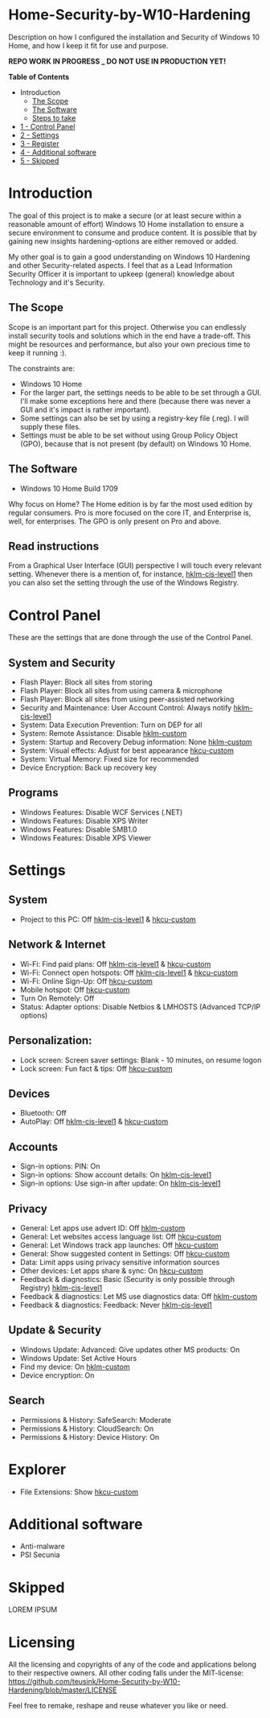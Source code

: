 # Home-Security-by-W10-Hardening
Description on how I configured the installation and Security of Windows 10 Home, and how I keep it fit for use and purpose.

**REPO WORK IN PROGRESS _ DO NOT USE IN PRODUCTION YET!**

**Table of Contents**
- Introduction
  - [The Scope](#the-scope)
  - [The Software](#the-software)
  - [Steps to take](#steps-to-take)
- [1 - Control Panel](#control-panel)
- [2 - Settings](#settings)
- [3 - Register](#register)
- [4 - Additional software](#additional-software)
- [5 - Skipped](#skipped)

# Introduction
The goal of this project is to make a secure (or at least secure within a reasonable amount of effort) Windows 10 Home installation to ensure a secure environment to consume and produce content. It is possible that by gaining new insights hardening-options are either removed or added.

My other goal is to gain a good understanding on Windows 10 Hardening and other Security-related aspects. I feel that as a Lead Information Security Officer it is important to upkeep (general) knowledge about Technology and it's Security.

## The Scope
Scope is an important part for this project. Otherwise you can endlessly install security tools and solutions which in the end have a trade-off. This might be resources and performance, but also your own precious time to keep it running :).

The constraints are:
- Windows 10 Home
- For the larger part, the settings needs to be able to be set through a GUI. I'll make some exceptions here and there (because there was never a GUI and it's impact is rather important).
- Some settings can also be set by using a registry-key file (.reg). I will supply these files.
- Settings must be able to be set without using Group Policy Object (GPO), because that is not present (by default) on Windows 10 Home.

## The Software
- Windows 10 Home Build 1709

Why focus on Home? The Home edition is by far the most used edition by regular consumers. Pro is more focused on the core IT, and Enterprise is, well, for enterprises. The GPO is only present on Pro and above.

## Read instructions

From a Graphical User Interface (GUI) perspective I will touch every relevant setting. Whenever there is a mention of, for instance, [hklm-cis-level1](https://github.com/teusink/Home-Security-by-W10-Hardening/blob/master/registry/hklm-cis-level1.reg) then you can also set the setting through the use of the Windows Registry.

# Control Panel

These are the settings that are done through the use of the Control Panel.

## System and Security
- Flash Player: Block all sites from storing
- Flash Player: Block all sites from using camera & microphone
- Flash Player: Block all sites from using peer-assisted networking
- Security and Maintenance: User Account Control: Always notify [hklm-cis-level1](https://github.com/teusink/Home-Security-by-W10-Hardening/blob/master/registry/hklm-cis-level1.reg)
- System: Data Execution Prevention: Turn on DEP for all
- System: Remote Assistance: Disable [hklm-custom](https://github.com/teusink/Home-Security-by-W10-Hardening/blob/master/registry/hklm-custom.reg)
- System: Startup and Recovery Debug information: None [hklm-custom](https://github.com/teusink/Home-Security-by-W10-Hardening/blob/master/registry/hklm-custom.reg)
- System: Visual effects: Adjust for best appearance [hkcu-custom](https://github.com/teusink/Home-Security-by-W10-Hardening/blob/master/registry/hkcu-custom.reg)
- System: Virtual Memory: Fixed size for recommended
- Device Encryption: Back up recovery key

## Programs
- Windows Features: Disable WCF Services (.NET)
- Windows Features: Disable XPS Writer
- Windows Features: Disable SMB1.0
- Windows Features: Disable XPS Viewer

# Settings

## System
- Project to this PC: Off [hklm-cis-level1](https://github.com/teusink/Home-Security-by-W10-Hardening/blob/master/registry/hklm-cis-level1.reg) & [hkcu-custom](https://github.com/teusink/Home-Security-by-W10-Hardening/blob/master/registry/hkcu-custom.reg)

## Network & Internet
- Wi-Fi: Find paid plans: Off [hklm-cis-level1](https://github.com/teusink/Home-Security-by-W10-Hardening/blob/master/registry/hklm-cis-level1.reg) & [hkcu-custom](https://github.com/teusink/Home-Security-by-W10-Hardening/blob/master/registry/hkcu-custom.reg)
- Wi-Fi: Connect open hotspots: Off [hklm-cis-level1](https://github.com/teusink/Home-Security-by-W10-Hardening/blob/master/registry/hklm-cis-level1.reg) & [hkcu-custom](https://github.com/teusink/Home-Security-by-W10-Hardening/blob/master/registry/hkcu-custom.reg)
- Wi-Fi: Online Sign-Up: Off [hkcu-custom](https://github.com/teusink/Home-Security-by-W10-Hardening/blob/master/registry/hkcu-custom.reg)
- Mobile hotspot: Off [hkcu-custom](https://github.com/teusink/Home-Security-by-W10-Hardening/blob/master/registry/hkcu-custom.reg)
- Turn On Remotely: Off
- Status: Adapter options: Disable Netbios & LMHOSTS (Advanced TCP/IP options)

## Personalization:
- Lock screen: Screen saver settings: Blank - 10 minutes, on resume logon
- Lock screen: Fun fact & tips: Off [hkcu-custom](https://github.com/teusink/Home-Security-by-W10-Hardening/blob/master/registry/hkcu-custom.reg)

## Devices
- Bluetooth: Off
- AutoPlay: Off [hklm-cis-level1](https://github.com/teusink/Home-Security-by-W10-Hardening/blob/master/registry/hklm-cis-level1.reg) & [hkcu-custom](https://github.com/teusink/Home-Security-by-W10-Hardening/blob/master/registry/hkcu-custom.reg)

## Accounts
- Sign-in options: PIN: On
- Sign-in options: Show account details: On [hklm-cis-level1](https://github.com/teusink/Home-Security-by-W10-Hardening/blob/master/registry/hklm-cis-level1.reg)
- Sign-in options: Use sign-in after update: On [hklm-cis-level1](https://github.com/teusink/Home-Security-by-W10-Hardening/blob/master/registry/hklm-cis-level1.reg)

## Privacy
- General: Let apps use advert ID: Off [hklm-custom](https://github.com/teusink/Home-Security-by-W10-Hardening/blob/master/registry/hklm-custom.reg)
- General: Let websites access language list: Off [hkcu-custom](https://github.com/teusink/Home-Security-by-W10-Hardening/blob/master/registry/hkcu-custom.reg)
- General: Let Windows track app launches: Off [hkcu-custom](https://github.com/teusink/Home-Security-by-W10-Hardening/blob/master/registry/hkcu-custom.reg)
- General: Show suggested content in Settings: Off [hkcu-custom](https://github.com/teusink/Home-Security-by-W10-Hardening/blob/master/registry/hkcu-custom.reg)
- Data: Limit apps using privacy sensitive information sources
- Other devices: Let apps share & sync: On [hkcu-custom](https://github.com/teusink/Home-Security-by-W10-Hardening/blob/master/registry/hkcu-custom.reg)
- Feedback & diagnostics: Basic (Security is only possible through Registry) [hklm-cis-level1](https://github.com/teusink/Home-Security-by-W10-Hardening/blob/master/registry/hklm-cis-level1.reg)
- Feedback & diagnostics: Let MS use diagnostics data: Off [hklm-custom](https://github.com/teusink/Home-Security-by-W10-Hardening/blob/master/registry/hklm-custom.reg)
- Feedback & diagnostics: Feedback: Never [hklm-cis-level1](https://github.com/teusink/Home-Security-by-W10-Hardening/blob/master/registry/hklm-cis-level1.reg)

## Update & Security
- Windows Update: Advanced: Give updates other MS products: On
- Windows Update: Set Active Hours
- Find my device: On [hklm-custom](https://github.com/teusink/Home-Security-by-W10-Hardening/blob/master/registry/hklm-custom.reg)
- Device encryption: On

## Search
- Permissions & History: SafeSearch: Moderate
- Permissions & History: CloudSearch: On
- Permissions & History: Device History: On

# Explorer
- File Extensions: Show [hkcu-custom](https://github.com/teusink/Home-Security-by-W10-Hardening/blob/master/registry/hkcu-custom.reg)

# Additional software
- Anti-malware
- PSI Secunia

# Skipped
LOREM IPSUM

# Licensing
All the licensing and copyrights of any of the code and applications belong to their respective owners. All other coding falls under the MIT-license: https://github.com/teusink/Home-Security-by-W10-Hardening/blob/master/LICENSE

Feel free to remake, reshape and reuse whatever you like or need.
